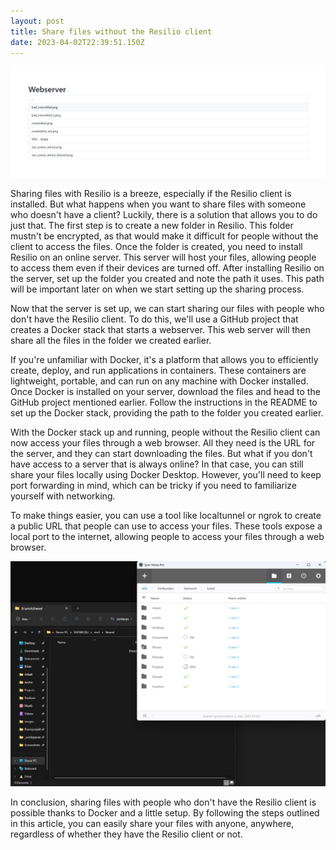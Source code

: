 ```yaml
---
layout: post
title: Share files without the Resilio client
date: 2023-04-02T22:39:51.150Z
---
```

![Webserver for fiels](/assets/uploads/screenshot-2023-04-03-010211.png)



Sharing files with Resilio is a breeze, especially if the Resilio client is installed. But what happens when you want to share files with someone who doesn't have a client? Luckily, there is a solution that allows you to do just that.
The first step is to create a new folder in Resilio. This folder mustn't be encrypted, as that would make it difficult for people without the client to access the files. Once the folder is created, you need to install Resilio on an online server. This server will host your files, allowing people to access them even if their devices are turned off.
After installing Resilio on the server, set up the folder you created and note the path it uses. This path will be important later on when we start setting up the sharing process.

Now that the server is set up, we can start sharing our files with people who don't have the Resilio client. To do this, we'll use a GitHub project that creates a Docker stack that starts a webserver. This web server will then share all the files in the folder we created earlier.

If you're unfamiliar with Docker, it's a platform that allows you to efficiently create, deploy, and run applications in containers. These containers are lightweight, portable, and can run on any machine with Docker installed.
Once Docker is installed on your server, download the files and head to the GitHub project mentioned earlier. Follow the instructions in the README to set up the Docker stack, providing the path to the folder you created earlier.

With the Docker stack up and running, people without the Resilio client can now access your files through a web browser. All they need is the URL for the server, and they can start downloading the files.
But what if you don't have access to a server that is always online? In that case, you can still share your files locally using Docker Desktop. However, you'll need to keep port forwarding in mind, which can be tricky if you need to familiarize yourself with networking.

To make things easier, you can use a tool like localtunnel or ngrok to create a public URL that people can use to access your files. These tools expose a local port to the internet, allowing people to access your files through a web browser.

![Resilio screenshot](/assets/uploads/screenshot-2023-04-03-010743.png)

In conclusion, sharing files with people who don't have the Resilio client is possible thanks to Docker and a little setup. By following the steps outlined in this article, you can easily share your files with anyone, anywhere, regardless of whether they have the Resilio client or not.